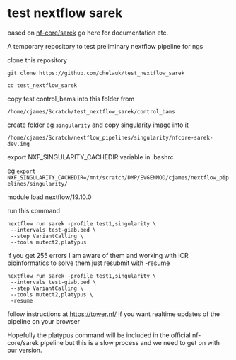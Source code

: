 # test nextflow sarek
based on [nf-core/sarek](https://github.com/nf-core/sarek)
go here for documentation etc.

A temporary repository to test preliminary nextflow pipeline for ngs

clone this repository

`git clone https://github.com/chelauk/test_nextflow_sarek`

`cd test_nextflow_sarek`

copy test control_bams into this folder from

`/home/cjames/Scratch/test_nextflow_sarek/control_bams`

create folder eg `singularity` and copy singularity image into it

`/home/cjames/Scratch/nextflow_pipelines/singularity/nfcore-sarek-dev.img`

export NXF_SINGULARITY_CACHEDIR variable in .bashrc

eg
`export NXF_SINGULARITY_CACHEDIR=/mnt/scratch/DMP/EVGENMOD/cjames/nextflow_pipelines/singularity/`

module load nextflow/19.10.0

run this command

```
nextflow run sarek -profile test1,singularity \
 --intervals test-giab.bed \
 --step VariantCalling \
 --tools mutect2,platypus
 ```
if you get 255 errors I am aware of them and working with ICR bioinformatics to solve them just resubmit with -resume

```
nextflow run sarek -profile test1,singularity \
 --intervals test-giab.bed \
 --step VariantCalling \
 --tools mutect2,platypus \
 -resume
 ```
 
 
 follow instructions at https://tower.nf/ if you want realtime updates of the pipeline on your browser
 
 Hopefully the platypus command will be included in the official nf-core/sarek pipeline but this is a slow process and we need to get on with our version.
 
 
